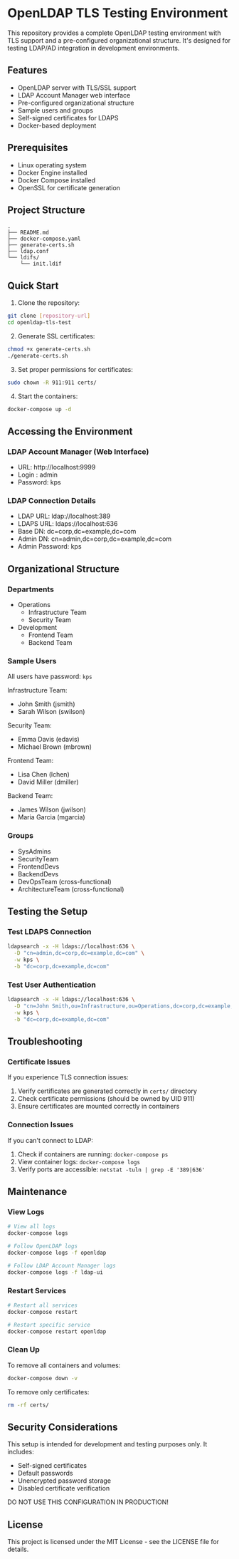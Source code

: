 # OpenLDAP TLS Testing Environment

This repository provides a complete OpenLDAP testing environment with TLS support and a pre-configured organizational structure. It's designed for testing LDAP/AD integration in development environments.

## Features

- OpenLDAP server with TLS/SSL support
- LDAP Account Manager web interface
- Pre-configured organizational structure
- Sample users and groups
- Self-signed certificates for LDAPS
- Docker-based deployment

## Prerequisites

- Linux operating system 
- Docker Engine installed
- Docker Compose installed
- OpenSSL for certificate generation

## Project Structure

```
.
├── README.md
├── docker-compose.yaml
├── generate-certs.sh
├── ldap.conf
└── ldifs/
    └── init.ldif
```

## Quick Start

1. Clone the repository:
```bash
git clone [repository-url]
cd openldap-tls-test
```

2. Generate SSL certificates:
```bash
chmod +x generate-certs.sh
./generate-certs.sh
```

3. Set proper permissions for certificates:
```bash
sudo chown -R 911:911 certs/
```

4. Start the containers:
```bash
docker-compose up -d
```

## Accessing the Environment

### LDAP Account Manager (Web Interface)
- URL: http://localhost:9999
- Login : admin
- Password: kps

### LDAP Connection Details
- LDAP URL: ldap://localhost:389
- LDAPS URL: ldaps://localhost:636
- Base DN: dc=corp,dc=example,dc=com
- Admin DN: cn=admin,dc=corp,dc=example,dc=com
- Admin Password: kps

## Organizational Structure

### Departments
- Operations
  - Infrastructure Team
  - Security Team
- Development
  - Frontend Team
  - Backend Team

### Sample Users

All users have password: `kps`

Infrastructure Team:
- John Smith (jsmith)
- Sarah Wilson (swilson)

Security Team:
- Emma Davis (edavis)
- Michael Brown (mbrown)

Frontend Team:
- Lisa Chen (lchen)
- David Miller (dmiller)

Backend Team:
- James Wilson (jwilson)
- Maria Garcia (mgarcia)

### Groups
- SysAdmins
- SecurityTeam
- FrontendDevs
- BackendDevs
- DevOpsTeam (cross-functional)
- ArchitectureTeam (cross-functional)

## Testing the Setup

### Test LDAPS Connection
```bash
ldapsearch -x -H ldaps://localhost:636 \
  -D "cn=admin,dc=corp,dc=example,dc=com" \
  -w kps \
  -b "dc=corp,dc=example,dc=com"
```

### Test User Authentication
```bash
ldapsearch -x -H ldaps://localhost:636 \
  -D "cn=John Smith,ou=Infrastructure,ou=Operations,dc=corp,dc=example,dc=com" \
  -w kps \
  -b "dc=corp,dc=example,dc=com"
```

## Troubleshooting

### Certificate Issues
If you experience TLS connection issues:
1. Verify certificates are generated correctly in `certs/` directory
2. Check certificate permissions (should be owned by UID 911)
3. Ensure certificates are mounted correctly in containers

### Connection Issues
If you can't connect to LDAP:
1. Check if containers are running: `docker-compose ps`
2. View container logs: `docker-compose logs`
3. Verify ports are accessible: `netstat -tuln | grep -E '389|636'`

## Maintenance

### View Logs
```bash
# View all logs
docker-compose logs

# Follow OpenLDAP logs
docker-compose logs -f openldap

# Follow LDAP Account Manager logs
docker-compose logs -f ldap-ui
```

### Restart Services
```bash
# Restart all services
docker-compose restart

# Restart specific service
docker-compose restart openldap
```

### Clean Up
To remove all containers and volumes:
```bash
docker-compose down -v
```

To remove only certificates:
```bash
rm -rf certs/
```

## Security Considerations

This setup is intended for development and testing purposes only. It includes:
- Self-signed certificates
- Default passwords
- Unencrypted password storage
- Disabled certificate verification

DO NOT USE THIS CONFIGURATION IN PRODUCTION!

## License

This project is licensed under the MIT License - see the LICENSE file for details.
